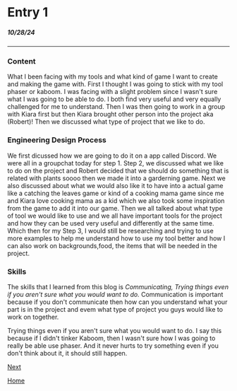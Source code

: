 # Entry 1
##### 10/28/24
---

### Content

What I been facing with my tools and what kind of game I want to create and making the game with. First I thought I was going to stick with my tool phaser or kaboom. I was facing with a slight problem since I wasn't sure what I was going to be able to do. I both find very useful and very equally challenged for me to understand. Then I was then going to work in a group with Kiara first but then Kiara brought other person into the project aka (Robert)! Then we discussed what type of project that we like to do.

### Engineering Design Process

We first dicussed how we are going to do it on a app called Discord. We were all in a groupchat today for step 1. Step 2, we discussed what we like to do on the project and Robert decided that we should do something that is related with plants soooo then we made it into a garderning game. Next we also discussed about what we would also like it to have into a actual game like a catching the leaves game or kind of a cooking mama game since me and Kiara love cooking mama as a kid which we also took some inspiration from the game to add it into our game. Then we all talked about what type of tool we would like to use and we all have important tools for the project and how they can be used very useful and differently at the same time. Which then for my Step 3, I would still be researching and trying to use more examples to help me understand how to use my tool better and how I can also work on backgrounds,food, the items that will be needed in the project.

### Skills

The skills that I learned from this blog is *Communicating, Trying things even if you aren't sure what you would want to do.* Communication is important because if you don't communicate then how can you understand what your part is in the project and evem what type of project you guys would like to work on together.

Trying things even if you aren't sure what you would want to do. I say this because if I didn't tinker Kaboom, then I wasn't sure how I was going to really be able use phaser. And it never hurts to try something even if you don't think about it, it should still happen.


[Next](entry02.md)

[Home](../README.md)

